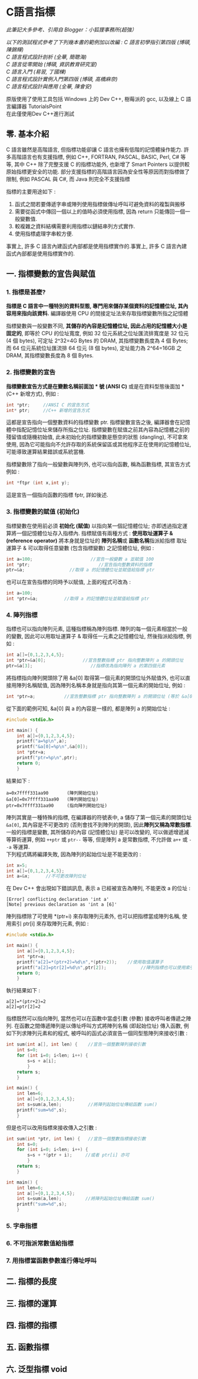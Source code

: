 # C語言指標
*此筆記大多參考、引用自 Blogger：小狐狸事務所(超強）*

*以下的測試程式參考了下列幾本書的範例加以改編 :
C 語言初學指引第四版 (博碩, 陳錦輝)   
C 語言程式設計剖析 (全華, 簡聰海)    
C 語言從零開始 (博碩, 資訊教育研究室)    
C 語言入門 (易習, 丁國棟)    
C 語言程式設計實例入門第四版 (博碩, 高橋麻奈)    
C 語言程式設計與應用 (全華, 陳會安)*  

原版使用了使用工具包括 Windows 上的 Dev C++, 樹莓派的 gcc, 以及線上 C 語言編譯器 TutorialsPoint  
在此僅使用Dev C++進行測試
## 零. 基本介紹
C 語言雖然是高階語言, 但指標功能卻讓 C 語言也擁有低階的記憶體操作能力. 許多高階語言也有支援指標, 例如 C++, FORTRAN, PASCAL, BASIC, Perl, C# 等等, 其中 C++ 除了完整支援 C 的指標功能外, 也新增了 Smart Pointers 以提供較原始指標更安全的功能. 部分支援指標的高階語言因為安全性等原因而對指標做了限制, 例如 PASCAL 與 C#, 而 Java 則完全不支援指標

指標的主要用途如下 :   
1. 函式之間若要傳遞字串或陣列使用指標做傳址呼叫可避免資料的複製與搬移
2. 需要從函式中傳回一個以上的值時必須使用指標, 因為 return 只能傳回一個一般變數值.
3. 較複雜之資料結構需要利用指標以鏈結串列方式實作.
4. 使用指標處理字串較方便. 
  
事實上, 許多 C 語言內建函式內部都是使用指標實作的.事實上, 許多 C 語言內建函式內部都是使用指標實作的.

## 一. 指標變數的宣告與賦值
### 1. 指標是甚麼?
**指標是 C 語言中一種特別的資料型態, 專門用來儲存某個資料的記憶體位址, 其內容用來指向該資料.** 編譯器使用 CPU 的間接定址法來存取指標變數所指之記憶體


指標變數與一般變數不同, **其儲存的內容是記憶體位址, 因此占用的記憶體大小是固定的**, 即等於 CPU 的位址寬度, 例如 32 位元系統之位址匯流排寬度是 32 位元 (4 個 bytes), 可定址 2^32=4G Bytes 的 DRAM, 其指標變數長度為 4 個 Bytes; 而 64 位元系統位址匯流排 64 位元 (8 個 bytes), 定址能力為 2^64=16GB 之 DRAM,  其指標變數長度為 8 個 Bytes.

### 2. 指標變數的宣告 

**指標變數宣告方式是在變數名稱前面加 * 號 (ANSI C)** 或是在資料型態後面加 * (C++ 新增方式), 例如 :
```c
int *ptr;     //ANSI C 的宣告方式
int* ptr;     //C++ 新增的宣告方式
```
這都是宣告指向一個整數資料的指標變數 ptr. 指標變數宣告之後, 編譯器會在記憶體中指配記憶位址來儲存所指之位址. 指標變數在賦值之前其內容為記憶體之前的殘留值或隨機初始值, 此未初始化的指標變數是懸空的狀態 (dangling), 不可拿來使用, 因為它可能指向不允許存取的系統保留區或其他程序正在使用的記憶體位址, 可能導致運算結果錯誤或系統當機.

指標變數除了指向一般變數與陣列外, 也可以指向函數, 稱為函數指標, 其宣告方式例如 :
```c
int *ftpr (int x,int y);
```
這是宣告一個指向函數的指標 fptr, 詳如後述.
### 3. 指標變數的賦值 (初始化)
指標變數在使用前必須 **初始化 (賦值)** 以指向某一個記憶體位址; 亦即透過指定運算將一個記憶體位址存入指標內. 指標賦值有兩種方式 :
 **使用取址運算子 & (reference operator)**
 將本身就是位址的 **陣列名稱**或 **函數名稱**指派給指標 
取址運算子 & 可以取得任意變數 (包含指標變數) 之記憶體位址, 例如 :
```c
int a=100;                      //宣告一般變數 a 並賦值 100
int *ptr;                          //宣告指向整數資料的指標
ptr=&a;                 //取得 a 的記憶體位址並賦值給指標 ptr
```
也可以在宣告指標的同時予以賦值, 上面的程式可改為 :
```c
int a=100;
int *ptr=&a;          //取得 a 的記憶體位址並賦值給指標 ptr
```
### 4. 陣列指標
指標也可以指向陣列元素, 這種指標稱為陣列指標. 陣列的每一個元素相當於一般的變數, 因此可以用取址運算子 & 取得任一元素之記憶體位址, 然後指派給指標, 例如 :
```c
int a[]={0,1,2,3,4,5};
int *ptr=&a[0];              //宣告整數指標 ptr 指向整數陣列 a 的開頭位址
ptr=&a[3];                      //指標改為指向陣列 a 的第四個元素
```
將指標指向陣列開頭除了用 &a[0] 取得第一個元素的開頭位址外賦值外, 也可以直接用陣列名稱賦值, 因為陣列名稱本身就是指向其第一個元素的開始位址, 例如 :
```c
int *ptr=a;           //宣告整數指標 ptr 指向整數陣列 a 的開頭位址 (等於 &a[0])
```
從下面的範例可知, &a[0] 與 a 的內容是一樣的, 都是陣列 a 的開始位址 :
```c
#include <stdio.h>

int main() {
    int a[]={0,1,2,3,4,5};
    printf("a=%p\n",a);
    printf("&a[0]=%p\n",&a[0]);
    int *ptr=a;
    printf("ptr=%p\n",ptr);
    return 0;
    }
```
結果如下 :
```
a=0x7ffff331aa90       (陣列開始位址)
&a[0]=0x7ffff331aa90   (陣列開始位址)
ptr=0x7ffff331aa90     (指向陣列開始位址)
```
陣列其實是一種特殊的指標, 在編譯器的符號表中, a 儲存了第一個元素的開頭位址 `&a[0]`, 其內容是不可更改的 (否則會找不到陣列的開頭), 因此**陣列又稱為常數指標**. 一般的指標是變數, 其所儲存的內容 (記憶體位址) 是可以改變的, 可以做遞增遞減等算術運算, 例如 `++ptr` 或 `ptr--` 等等, 但是陣列 a 是常數指標, 不允許做 `a++` 或 `--a` 等運算.  
下列程式碼將編譯失敗, 因為陣列的起始位址是不能更改的 :
```c
int x=5;
int a[]={0,1,2,3,4,5};
int a=&x;      //不可更改陣列位址
```
在 Dev C++ 會出現如下錯誤訊息, 表示 a 已經被宣告為陣列, 不能更改 a 的位址 :
```
[Error] conflicting declaration 'int a'
[Note] previous declaration as 'int a [6]'
```
陣列指標除了可使用 *(ptr+i) 來存取陣列元素外, 也可以把指標當成陣列名稱, 使用索引 ptr[i] 來存取陣列元素, 例如 :
```c
#include <stdio.h>

int main() {
    int a[]={0,1,2,3,4,5};
    int *ptr=a;
    printf("a[2]=*(ptr+2)=%d\n",*(ptr+2));    //使用取值運算子
    printf("a[2]=ptr[2]=%d\n",ptr[2]);             //陣列指標也可以使用索引存取陣列元素
    return 0;
    }
```
執行結果如下 :
```
a[2]=*(ptr+2)=2
a[2]=ptr[2]=2
```
指標既然可以指向陣列, 當然也可以在函數中當虛引數 (參數) 接收呼叫者傳遞之陣列. 在函數之間傳遞陣列是以傳址呼叫方式將陣列名稱 (即起始位址) 傳入函數, 例如下列求陣列元素和的程式, 被呼叫的函式必須宣告一個同型態陣列來接收引數 :
```c
int sum(int a[], int len) {    //宣告一個整數陣列接收引數
    int s=0;
    for (int i=0; i<len; i++) {
        s=s + a[i];
        }
    return s;
    }

int main() {
    int len=6;
    int a[]={0,1,2,3,4,5};
    int s=sum(a,len);          //將陣列起始位址傳給函數 sum()
    printf("sum=%d",s);
    }
```
但是也可以改用指標來接收傳入之引數 :
```c
int sum(int *ptr, int len) {   //宣告一個整數指標接收引數
    int s=0;
    for (int i=0; i<len; i++) {
        s=s + *(ptr + i);     //或者 ptr[i] 亦可
        }
    return s;
    }

int main() {
    int len=6;
    int a[]={0,1,2,3,4,5};
    int s=sum(a,len);         //將陣列起始位址傳給函數 sum()
    printf("sum=%d",s);
    }
```

### 5. 字串指標
### 6. 不可指派常數值給指標
### 7. 用指標當函數參數進行傳址呼叫 

## 二. 指標的長度

## 三. 指標的運算 

## 四. 指標的指標

## 五. 函數指標

## 六. 泛型指標 void

